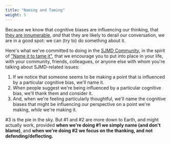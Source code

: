 ```yaml
---
title: "Naming and Taming"
weight: 5
---
```


Because we know that cognitive biases are influencing our thinking, that [they are innumerable](https://en.wikipedia.org/wiki/List_of_cognitive_biases), _and_ that they are likely to derail our conversation, we are in a good spot: we can (try to) do something about it.

Here's what we've committed to doing in the [SJMD Community](https://community.sjmd.space), in the spirit of ["Name it to tame it"](https://www.youtube.com/watch?v=ZcDLzppD4Jc), that we encourage you to put into place in your life, with your community, friends, colleagues, or anyone else with whom you're talking about SJMD-related issues:

1. If we notice that someone seems to be making a point that is influenced by a particular cognitive bias, we'll name it.
2. When people suggest we're being influenced by a particular cognitive bias, we'll thank them and consider it.
3. And, when we're feeling particularly thoughtful, we'll name the cognitive biases that might be influencing our perspective on a point we're making, _while_ we're making it.

\#3 is the pie in the sky. But \#1 and \#2 are more down to Earth, and might actually work, provided **when we're doing \#1 we simply name (and don't blame)**, and **when we're doing \#2 we focus on the thanking, and not defending/deflecting.**